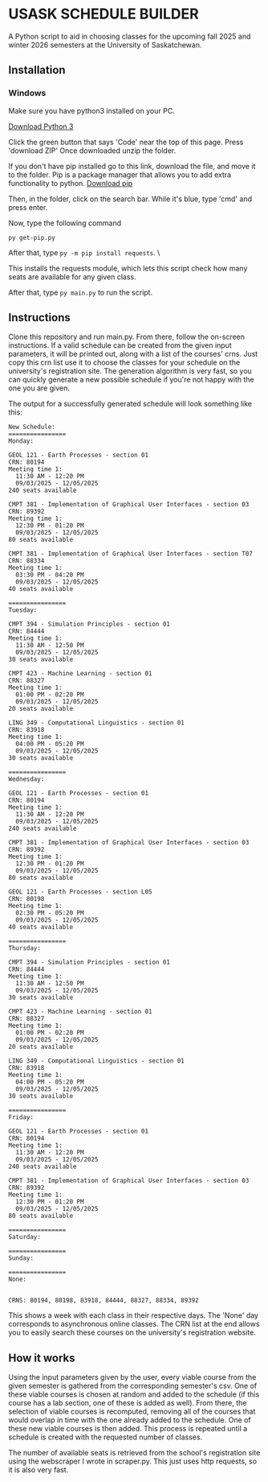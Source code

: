 # USASK SCHEDULE BUILDER

A Python script to aid in choosing classes for the upcoming fall 2025 and winter 2026 semesters
at the University of Saskatchewan.

## Installation

### Windows

Make sure you have python3 installed on your PC.

[Download Python 3](https://www.python.org/)

Click the green button that says 'Code' near the top of this page. Press 'download ZIP'
Once downloaded unzip the folder.

If you don't have pip installed go to this link, download the file, and move it to the folder.
Pip is a package manager that allows you to add extra functionality to python.
[Download pip](https://bootstrap.pypa.io/get-pip.py)

Then, in the folder, click on the search bar. While
it's blue, type 'cmd' and press enter.

Now, type the following command

`py get-pip.py`

After that, type `py -m pip install requests`. \

This installs the requests module, which lets this script check how many seats are
available for any given class.

After that, type `py main.py` to run the script.

## Instructions

Clone this repository and run main.py. From there, follow the on-screen instructions. If a valid schedule
can be created from the given input parameters, it will be printed out, along with a list of the courses'
crns. Just copy this crn list use it to choose the classes for your schedule on the university's
registration site. The generation algorithm is very fast, so you can quickly generate a new possible
schedule if you're not happy with the one you are given.

The output for a successfully generated schedule will look something like this:

``` text
New Schedule:
================
Monday:

GEOL 121 - Earth Processes - section 01
CRN: 80194
Meeting time 1:
  11:30 AM - 12:20 PM
  09/03/2025 - 12/05/2025
240 seats available

CMPT 381 - Implementation of Graphical User Interfaces - section 03
CRN: 89392
Meeting time 1:
  12:30 PM - 01:20 PM
  09/03/2025 - 12/05/2025
80 seats available

CMPT 381 - Implementation of Graphical User Interfaces - section T07
CRN: 88334
Meeting time 1:
  03:30 PM - 04:20 PM
  09/03/2025 - 12/05/2025
40 seats available

================
Tuesday:

CMPT 394 - Simulation Principles - section 01
CRN: 84444
Meeting time 1:
  11:30 AM - 12:50 PM
  09/03/2025 - 12/05/2025
30 seats available

CMPT 423 - Machine Learning - section 01
CRN: 88327
Meeting time 1:
  01:00 PM - 02:20 PM
  09/03/2025 - 12/05/2025
20 seats available

LING 349 - Computational Linguistics - section 01
CRN: 83918
Meeting time 1:
  04:00 PM - 05:20 PM
  09/03/2025 - 12/05/2025
30 seats available

================
Wednesday:

GEOL 121 - Earth Processes - section 01
CRN: 80194
Meeting time 1:
  11:30 AM - 12:20 PM
  09/03/2025 - 12/05/2025
240 seats available

CMPT 381 - Implementation of Graphical User Interfaces - section 03
CRN: 89392
Meeting time 1:
  12:30 PM - 01:20 PM
  09/03/2025 - 12/05/2025
80 seats available

GEOL 121 - Earth Processes - section L05
CRN: 80198
Meeting time 1:
  02:30 PM - 05:20 PM
  09/03/2025 - 12/05/2025
40 seats available

================
Thursday:

CMPT 394 - Simulation Principles - section 01
CRN: 84444
Meeting time 1:
  11:30 AM - 12:50 PM
  09/03/2025 - 12/05/2025
30 seats available

CMPT 423 - Machine Learning - section 01
CRN: 88327
Meeting time 1:
  01:00 PM - 02:20 PM
  09/03/2025 - 12/05/2025
20 seats available

LING 349 - Computational Linguistics - section 01
CRN: 83918
Meeting time 1:
  04:00 PM - 05:20 PM
  09/03/2025 - 12/05/2025
30 seats available

================
Friday:

GEOL 121 - Earth Processes - section 01
CRN: 80194
Meeting time 1:
  11:30 AM - 12:20 PM
  09/03/2025 - 12/05/2025
240 seats available

CMPT 381 - Implementation of Graphical User Interfaces - section 03
CRN: 89392
Meeting time 1:
  12:30 PM - 01:20 PM
  09/03/2025 - 12/05/2025
80 seats available

================
Saturday:

================
Sunday:

================
None:


CRNS: 80194, 80198, 83918, 84444, 88327, 88334, 89392
```

This shows a week with each class in their respective days. The 'None' day corresponds to asynchronous online classes.
The CRN list at the end allows you to easily search these courses on the university's registration website.

## How it works

Using the input parameters given by the user, every viable course from the given semester is gathered
from the corresponding semester's csv. One of these viable courses is chosen at random and added to the
schedule (if this course has a lab section, one of these is added as well). From there, the selection of
viable courses is recomputed, removing all of the courses that would overlap in time with the one
already added to the schedule. One of these new viable courses is then added. This process is repeated
until a schedule is created with the requested number of classes.

The number of available seats is retrieved from the school's registration site using
the webscraper I wrote in scraper.py. This just uses http requests, so it is also very fast.
